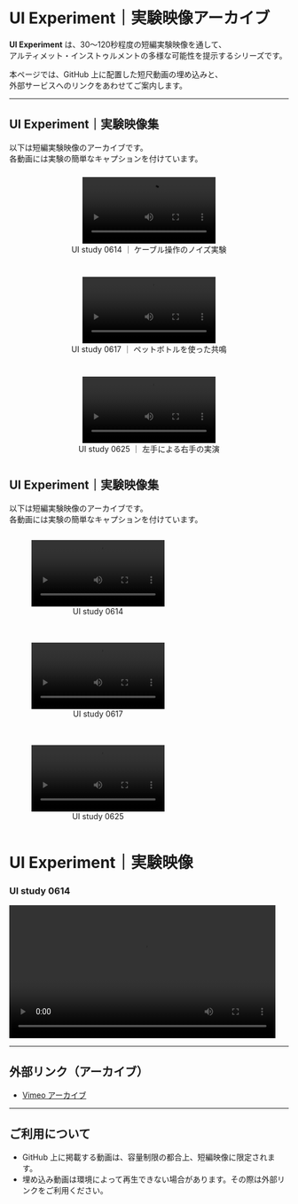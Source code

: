 # UI Experiment｜実験映像アーカイブ

**UI Experiment** は、30〜120秒程度の短編実験映像を通して、  
アルティメット・インストゥルメントの多様な可能性を提示するシリーズです。  

本ページでは、GitHub 上に配置した短尺動画の埋め込みと、  
外部サービスへのリンクをあわせてご案内します。

---

## UI Experiment｜実験映像集

以下は短編実験映像のアーカイブです。  
各動画には実験の簡単なキャプションを付けています。

<div style="display: flex; flex-wrap: wrap; gap: 20px; justify-content: center;">

<figure style="margin: 10px; text-align: center;">
  <video controls width="240">
    <source src="ul_experiment_0614.mp4" type="video/mp4">
  </video>
  <figcaption>UI study 0614 ｜ ケーブル操作のノイズ実験</figcaption>
</figure>

<figure style="margin: 10px; text-align: center;">
  <video controls width="240">
    <source src="ul_experiment_0617.mp4" type="video/mp4">
  </video>
  <figcaption>UI study 0617 ｜ ペットボトルを使った共鳴</figcaption>
</figure>

<figure style="margin: 10px; text-align: center;">
  <video controls width="240">
    <source src="ul_experiment_0625.mp4" type="video/mp4">
  </video>
  <figcaption>UI study 0625 ｜ 左手による右手の実演</figcaption>
</figure>

</div>



## UI Experiment｜実験映像集

以下は短編実験映像のアーカイブです。  
各動画には実験の簡単なキャプションを付けています。

<div style="display: flex; flex-wrap: wrap; gap: 20px;">

  <figure style="text-align: center;">
    <video controls width="240">
      <source src="ul_experiment_0614.mp4" type="video/mp4">
    </video>
    <figcaption>UI study 0614</figcaption>
  </figure>

  <figure style="text-align: center;">
    <video controls width="240">
      <source src="ul_experiment_0617.mp4" type="video/mp4">
    </video>
    <figcaption>UI study 0617</figcaption>
  </figure>

  <figure style="text-align: center;">
    <video controls width="240">
      <source src="ul_experiment_0625.mp4" type="video/mp4">
    </video>
    <figcaption>UI study 0625</figcaption>
  </figure>

</div>



# UI Experiment｜実験映像

### UI study 0614

<video controls width="480">
  <source src="ul_experiment_0614.mp4" type="video/mp4">
  お使いのブラウザは video タグに対応していません。
</video>

---

## 外部リンク（アーカイブ）

- [Vimeo アーカイブ](https://vimeo.com/xxxxx)  

---

## ご利用について
- GitHub 上に掲載する動画は、容量制限の都合上、短編映像に限定されます。  
- 埋め込み動画は環境によって再生できない場合があります。その際は外部リンクをご利用ください。  
